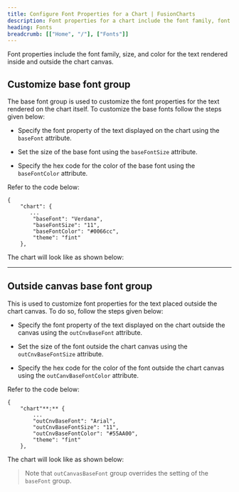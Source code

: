 ```yaml
---
title: Configure Font Properties for a Chart | FusionCharts
description: Font properties for a chart include the font family, font size, and font color for the text rendered inside and outside the chart canvas.
heading: Fonts
breadcrumb: [["Home", "/"], ["Fonts"]]
---
```


Font properties include the font family, size, and color for the text rendered inside and outside the chart canvas. 

## Customize base font group

The base font group is used to customize the font properties for the text rendered on the chart itself. To customize the base fonts follow the steps given below:

* Specify the font property of the text displayed on the chart using the `baseFont` attribute.

* Set the size of the base font using the `baseFontSize` attribute.

* Specify the hex code for the color of the base font using the `baseFontColor`	attribute.

Refer to the code below:

```
{
    "chart": {
       ...
        "baseFont": "Verdana",
        "baseFontSize": "11",
        "baseFontColor": "#0066cc",
        "theme": "fint"
    },

 ```

The chart will look like as shown below:

<chart>

** **

## Outside canvas base font group

This is used to customize font properties for the text placed outside the chart canvas. To do so, follow the steps given below:

* Specify the font property of the text displayed on the chart outside the canvas using the `outCnvBaseFont` attribute.

* Set the size of the font outside the chart canvas using the `outCnvBaseFontSize` attribute.

* Specify the hex code for the color of the font outside  the chart canvas using the `outCanvBaseFontColor` attribute.

Refer to the code below:

```
{
    "chart"**:** {
        ...
        "outCnvBaseFont": "Arial",
        "outCnvBaseFontSize": "11",
        "outCnvBaseFontColor": "#55AA00",
        "theme": "fint"
    },

 ```

The chart will look like as shown below:

<chart>

> Note that `outCanvasBaseFont` group overrides the setting of the `baseFont` group.
